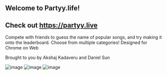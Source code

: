 ## Welcome to Partyy.life!

## Check out https://partyy.live

Compete with friends to guess the name of popular songs, and try making it onto the leaderboard. Choose from multiple categories! Designed for Chrome on Web

Brought to you by Akshaj Kadaveru and Daniel Sun

![image](https://github.com/AkshajK/partyy/assets/9513078/5ab4929f-3cc5-4a28-88f2-7714ccde407d)
![image](https://github.com/AkshajK/partyy/assets/9513078/6919444e-3c34-48ab-97ba-de4914abc04a)
![image](https://github.com/AkshajK/partyy/assets/9513078/36153793-5e65-45aa-bc65-13377802a438)
